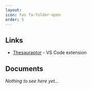 ```yaml
---
layout: 
icon: fas fa-folder-open
order: 5
---
```


## Links
- [Thesauraptor](https://github.com/LiamL17/thesauraptor) - VS Code extension

## Documents
_Nothing to see here yet..._